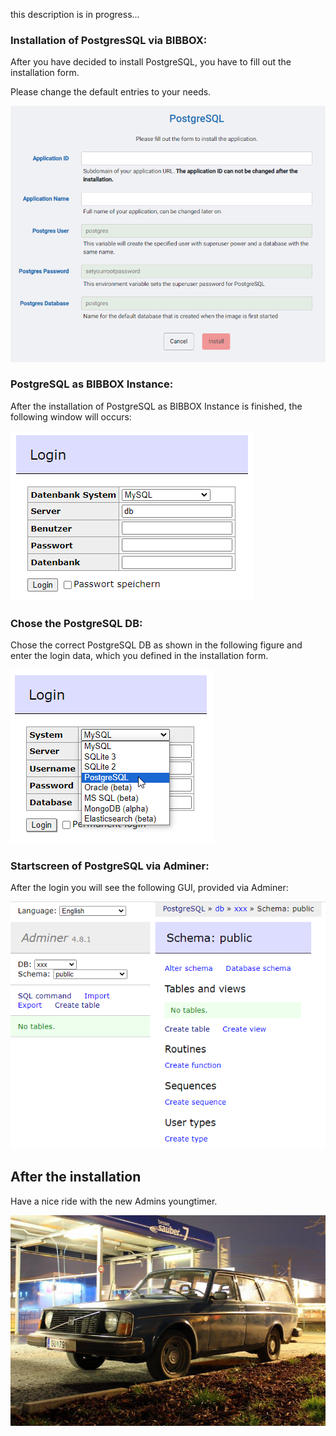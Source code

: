 this description is in progress...

### Installation of PostgresSQL via BIBBOX:

After you have decided to install PostgreSQL, you have to fill out the installation form.

Please change the default entries to your needs.

![Screenshot01](assets/Postgres_Install1.png)

### PostgreSQL as BIBBOX Instance:

After the installation of PostgreSQL as BIBBOX Instance is finished, the following window will occurs:

![Screenshot02](assets/Postgres_Install2.png)

### Chose the PostgreSQL DB:

Chose the correct PostgreSQL DB as shown in the following figure and enter the login data, which you defined in the installation form.

![Screenshot03](assets/Postgres_Install3.png)


### Startscreen of PostgreSQL via Adminer:

After the login you will see the following GUI, provided via Adminer:

![Screenshot03](assets/Postgres_Install4.png)




## After the installation

Have a nice ride with the new Admins youngtimer.

![FINAL](assets/install-screen-final.jpg)
